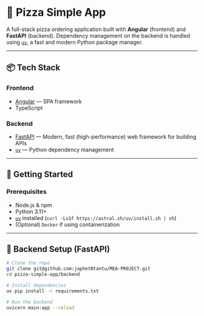 # 🍕 Pizza Simple App

A full-stack pizza ordering application built with **Angular** (frontend) and **FastAPI** (backend). Dependency management on the backend is handled using [`uv`](https://github.com/astral-sh/uv), a fast and modern Python package manager.

---

## 📦 Tech Stack

### Frontend
- [Angular](https://angular.io/) — SPA framework
- TypeScript

### Backend
- [FastAPI](https://fastapi.tiangolo.com/) — Modern, fast (high-performance) web framework for building APIs
- [`uv`](https://github.com/astral-sh/uv) — Python dependency management

---

## 🚀 Getting Started

### Prerequisites

- Node.js & npm
- Python 3.11+
- [`uv`](https://github.com/astral-sh/uv) installed (`curl -LsSf https://astral.sh/uv/install.sh | sh`)
- (Optional) `Docker` if using containerization

---

## 🔧 Backend Setup (FastAPI)

```bash
# Clone the repo
git clone git@github.com:japhetNtantu/MEA-PROJECT.git
cd pizza-simple-app/backend

# Install dependencies
uv pip install -r requirements.txt

# Run the backend
uvicorn main:app --reload
